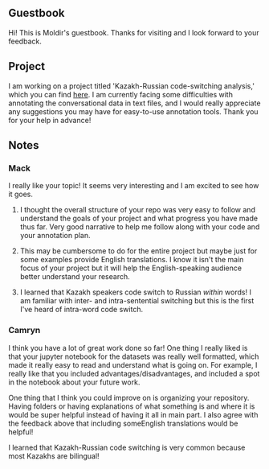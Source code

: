 ## Guestbook

Hi! This is Moldir's guestbook. Thanks for visiting and I look forward to your feedback.

## Project

I am working on a project titled 'Kazakh-Russian code-switching analysis,' which you can find [here](https://github.com/Data-Science-for-Linguists-2023/Kazakh-Russian-Code-Switching-Analysis). I am currently facing some difficulties with annotating the conversational data in text files, and I would really appreciate any suggestions you may have for easy-to-use annotation tools. Thank you for your help in advance!

## Notes  

### Mack
I really like your topic! It seems very interesting and I am excited to see how it goes.

1. I thought the overall structure of your repo was very easy to follow and understand the goals of your project and what progress you have made thus far. Very good narrative to help me follow along with your code and your annotation plan.

2. This may be cumbersome to do for the entire project but maybe just for some examples provide English translations. I know it isn't the main focus of your project but it will help the English-speaking audience better understand your research.

3. I learned that Kazakh speakers code switch to Russian *within* words! I am familiar with inter- and intra-sentential switching but this is the first I've heard of intra-word code switch.

### Camryn

I think you have a lot of great work done so far! One thing I really liked is that your jupyter notebook for the datasets was really well formatted, which made it really easy to read and understand what is going on. For example, I really like that you included advantages/disadvantages, and included a spot in the notebook about your future work. 

One thing that I think you could improve on is organizing your repository. Having folders or having explanations of what something is and where it is would be super helpful instead of having it all in main part. I also agree with the feedback above that including someEnglish translations would be helpful!

I learned that Kazakh-Russian code switching is very common because most Kazakhs are bilingual! 
